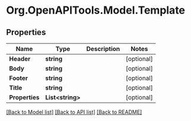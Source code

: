 # Org.OpenAPITools.Model.Template

## Properties

Name | Type | Description | Notes
------------ | ------------- | ------------- | -------------
**Header** | **string** |  | [optional] 
**Body** | **string** |  | [optional] 
**Footer** | **string** |  | [optional] 
**Title** | **string** |  | [optional] 
**Properties** | **List&lt;string&gt;** |  | [optional] 

[[Back to Model list]](../README.md#documentation-for-models) [[Back to API list]](../README.md#documentation-for-api-endpoints) [[Back to README]](../README.md)

